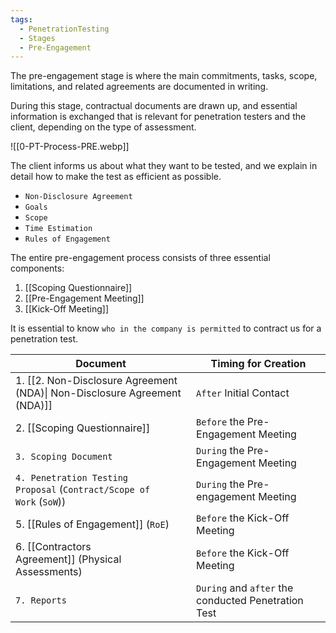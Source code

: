 ```yaml
---
tags:
  - PenetrationTesting
  - Stages
  - Pre-Engagement
---
```

The pre-engagement stage is where the main commitments, tasks, scope, limitations, and related agreements are documented in writing. 

During this stage, contractual documents are drawn up, and essential information is exchanged that is relevant for penetration testers and the client, depending on the type of assessment.

![[0-PT-Process-PRE.webp]]

The client informs us about what they want to be tested, and we explain in detail how to make the test as efficient as possible.

- `Non-Disclosure Agreement`
- `Goals`
- `Scope`
- `Time Estimation`
- `Rules of Engagement`


The entire pre-engagement process consists of three essential components:
1. [[Scoping Questionnaire]]
2. [[Pre-Engagement Meeting]]
3. [[Kick-Off Meeting]]

It is essential to know `who in the company is permitted` to contract us for a penetration test. 

| **Document**                                                              | **Timing for Creation**                             |
| ------------------------------------------------------------------------- | --------------------------------------------------- |
| 1. [[2. Non-Disclosure Agreement (NDA)\| Non-Disclosure Agreement (NDA)]] | `After` Initial Contact                             |
| 2. [[Scoping Questionnaire]]                                              | `Before` the Pre-Engagement Meeting                 |
| `3. Scoping Document`                                                     | `During` the Pre-Engagement Meeting                 |
| `4. Penetration Testing Proposal` (`Contract/Scope of Work` (`SoW`))      | `During` the Pre-engagement Meeting                 |
| 5. [[Rules of Engagement]] (`RoE`)                                        | `Before` the Kick-Off Meeting                       |
| 6. [[Contractors Agreement]] (Physical Assessments)                       | `Before` the Kick-Off Meeting                       |
| `7. Reports`                                                              | `During` and `after` the conducted Penetration Test |
